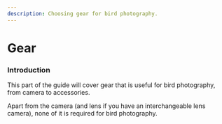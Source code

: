 ```yaml
---
description: Choosing gear for bird photography.
---
```


# Gear

### Introduction

This part of the guide will cover gear that is useful for bird photography, from camera to accessories. 

Apart from the camera \(and lens if you have an interchangeable lens camera\), none of it is required for bird photography.

